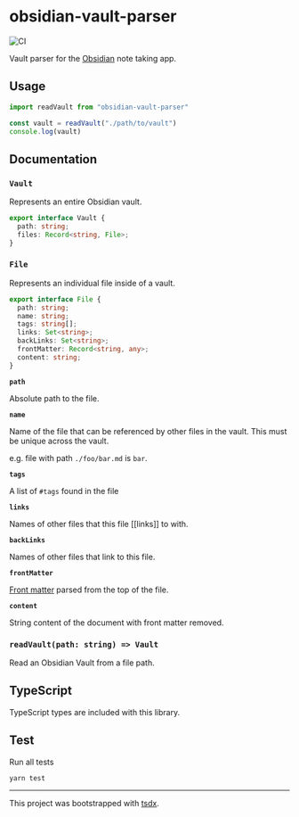 # obsidian-vault-parser

![CI](https://github.com/coffee-cup/obsidian-vault-parser/workflows/CI/badge.svg)

Vault parser for the [Obsidian](https://obsidian.md/) note taking app.

## Usage

```ts
import readVault from "obsidian-vault-parser"

const vault = readVault("./path/to/vault")
console.log(vault)
```

## Documentation

### `Vault`

Represents an entire Obsidian vault.

```ts
export interface Vault {
  path: string;
  files: Record<string, File>;
}
```

### `File`

Represents an individual file inside of a vault.

```ts
export interface File {
  path: string;
  name: string;
  tags: string[];
  links: Set<string>;
  backLinks: Set<string>;
  frontMatter: Record<string, any>;
  content: string;
}
```

**`path`**

Absolute path to the file.

**`name`**

Name of the file that can be referenced by other files in the vault. This must
be unique across the vault.

e.g. file with path `./foo/bar.md` is `bar`.

**`tags`**

A list of `#tags` found in the file

**`links`**

Names of other files that this file [[links]] to with.

**`backLinks`**

Names of other files that link to this file.

**`frontMatter`**

[Front matter](https://jekyllrb.com/docs/front-matter/) parsed from the top of the file.

**`content`**

String content of the document with front matter removed.

### `readVault(path: string) => Vault`

Read an Obsidian Vault from a file path.

## TypeScript

TypeScript types are included with this library.

## Test

Run all tests

```
yarn test
```

---

This project was bootstrapped with [tsdx](https://github.com/formium/tsdx).
